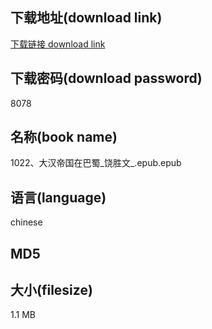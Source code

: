 ## 下载地址(download link)
[下载链接 download link](https://voluble-croquembouche-d321dc.netlify.app/?s=1022%E3%80%81%E5%A4%A7%E6%B1%89%E5%B8%9D%E5%9B%BD%E5%9C%A8%E5%B7%B4%E8%9C%80_%E9%A5%B6%E8%83%9C%E6%96%87_.epub)

## 下载密码(download password)
8078

## 名称(book name)
1022、大汉帝国在巴蜀_饶胜文_.epub.epub

## 语言(language)
chinese

## MD5


## 大小(filesize)
1.1 MB
